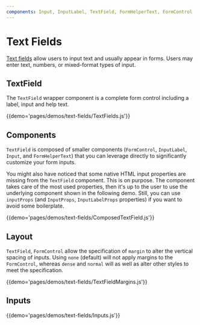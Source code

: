 ```yaml
---
components: Input, InputLabel, TextField, FormHelperText, FormControl
---
```


# Text Fields

[Text fields](https://material.google.com/components/text-fields.html) allow users to input text and usually appear in forms.
Users may enter text, numbers, or mixed-format types of input.

## TextField

The `TextField` wrapper component is a complete form control including a label, input and help text.

{{demo='pages/demos/text-fields/TextFields.js'}}

## Components

`TextField` is composed of smaller components (`FormControl`, `InputLabel`, `Input`, and `FormHelperText`) that you can leverage directly to significantly customize your form inputs.

You might also have noticed that some native HTML input properties are missing from the `TextField` component.
This is on purpose.
The component takes care of the most used properties, then it's up to the user to use the underlying component shown in the following demo. Still, you can use `inputProps` (and `InputProps`, `InputLabelProps` properties) if you want to avoid some boilerplate.

{{demo='pages/demos/text-fields/ComposedTextField.js'}}

## Layout

`TextField`, `FormControl` allow the specification of `margin` to alter the vertical spacing of inputs. Using
`none` (default) will not apply margins to the `FormControl`, whereas `dense` and `normal` will as well as alter
other styles to meet the specification.

{{demo='pages/demos/text-fields/TextFieldMargins.js'}}

## Inputs

{{demo='pages/demos/text-fields/Inputs.js'}}
